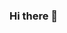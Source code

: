 ### Hi there 👋

<!--
**chandrakethan27/chandrakethan27** is a ✨ _special_ ✨ repository because its `README.md` (this file) appears on your GitHub profile.

Here are some ideas to get you started:
[![chandrakethan27's GitHub | Stats](https://stats.quine.sh/chandrakethan27/github?theme=dark)](https://quine.sh)
- 🔭 I’m currently working on ...
- 🌱 I’m currently learning ...
- 👯 I’m looking to collaborate on ...
- 🤔 I’m looking for help with ...
- 💬 Ask me about ...
- 📫 How to reach me: ...
- 😄 Pronouns: ...
- ⚡ Fun fact: ...
-->
